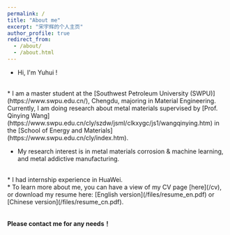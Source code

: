 ```yaml
---
permalink: /
title: "About me"
excerpt: "宋宇辉的个人主页"
author_profile: true
redirect_from: 
  - /about/
  - /about.html
---
```


* Hi, I'm Yuhui !
<br>
* I am a master student at the [Southwest Petroleum University (SWPU)](https://www.swpu.edu.cn/), Chengdu, majoring in Material Engineering. Currently, I am doing research about metal materials supervised by [Prof. Qinying Wang](https://www.swpu.edu.cn/cly/szdw/jsml/clkxygc/js1/wangqinying.htm) in the [School of Energy and Materials](https://www.swpu.edu.cn/cly/index.htm).


* My research interest is in metal materials corrosion & machine learning, and metal addictive manufacturing. 
<br>
* I had internship experience in HuaWei.
<br>
* To learn more about me, you can have a view of my CV page [here](/cv), or download my resume here: [English version](/files/resume_en.pdf) or [Chinese version](/files/resume_cn.pdf).

<br>
<br>


<!--Getting started>
this is blod ==== 加粗分割
this is -----加粗细分割线
 **加粗**!-->

**Please contact me for any needs！**  
